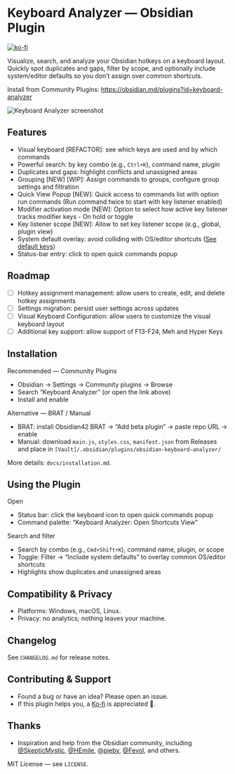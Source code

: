 # Keyboard Analyzer — Obsidian Plugin

[![ko-fi](https://ko-fi.com/img/githubbutton_sm.svg)](https://ko-fi.com/S6S5E6K74)

Visualize, search, and analyze your Obsidian hotkeys on a keyboard layout. Quickly spot duplicates and gaps, filter by scope, and optionally include system/editor defaults so you don’t assign over common shortcuts.

Install from Community Plugins: https://obsidian.md/plugins?id=keyboard-analyzer

![Keyboard Analyzer screenshot](Screens/Image1.png)

## Features

- Visual keyboard [REFACTOR]: see which keys are used and by which commands
- Powerful search: by key combo (e.g., `Ctrl+K`), command name, plugin
- Duplicates and gaps: highlight conflicts and unassigned areas
- Grouping [NEW] [WIP]: Assign commands to groups, configure group settings and filtration
- Quick View Popup [NEW]: Quick access to commands list with option run commands (Run command twice to start with key listener enabled)
- Modifier activation mode [NEW]: Option to select how active key listener tracks modifier keys - On hold or toggle
- Key listener scope [NEW]: Allow to set key listener scope (e.g., global, plugin view)
- System default overlay: avoid colliding with OS/editor shortcuts ([See default keys](docs/system-shortcuts.md))
- Status-bar entry: click to open quick commands popup

## Roadmap

- [ ] Hotkey assignment management: allow users to create, edit, and delete hotkey assignments
- [ ] Settings migration: persist user settings across updates
- [ ] Visual Keyboard Configuration: allow users to customize the visual keyboard layout
- [ ] Additional key support: allow support of F13-F24, Meh and Hyper Keys

## Installation

Recommended — Community Plugins

- Obsidian → Settings → Community plugins → Browse
- Search “Keyboard Analyzer” (or open the link above)
- Install and enable

Alternative — BRAT / Manual

- BRAT: install Obsidian42 BRAT → “Add beta plugin” → paste repo URL → enable
- Manual: download `main.js`, `styles.css`, `manifest.json` from Releases and place in `[Vault]/.obsidian/plugins/obsidian-keyboard-analyzer/`

More details: `docs/installation.md`.

## Using the Plugin

Open

- Status bar: click the keyboard icon to open quick commands popup
- Command palette: “Keyboard Analyzer: Open Shortcuts View”

Search and filter

- Search by combo (e.g., `Cmd+Shift+K`), command name, plugin, or scope
- Toggle: Filter → “Include system defaults” to overlay common OS/editor shortcuts
- Highlights show duplicates and unassigned areas

## Compatibility & Privacy

- Platforms: Windows, macOS, Linux.
- Privacy: no analytics; nothing leaves your machine.

## Changelog

See `CHANGELOG.md` for release notes.

## Contributing & Support

- Found a bug or have an idea? Please open an issue.
- If this plugin helps you, a [Ko‑fi](https://ko-fi.com/S6S5E6K74) is appreciated 🤍.

## Thanks

- Inspiration and help from the Obsidian community, including
  [@SkepticMystic](https://github.com/SkepticMystic), [@HEmile](https://github.com/HEmile),
  [@pjeby](https://github.com/pjeby), [@Fevol](https://github.com/Fevol), and others.

MIT License — see `LICENSE`.
